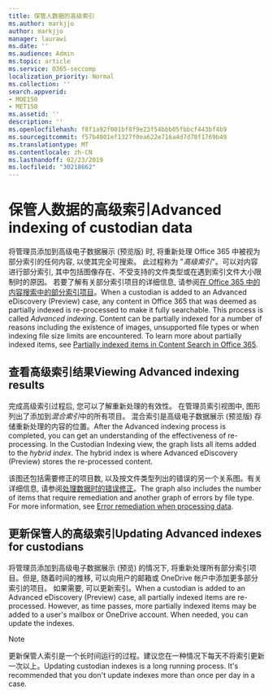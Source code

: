 ```yaml
---
title: 保管人数据的高级索引
ms.author: markjjo
author: markjjo
manager: laurawi
ms.date: ''
ms.audience: Admin
ms.topic: article
ms.service: O365-seccomp
localization_priority: Normal
ms.collection: ''
search.appverid:
- MOE150
- MET150
ms.assetid: ''
description: ''
ms.openlocfilehash: f8f1a92f001bf8f9e23f54bbb05fbbcf443bf4b9
ms.sourcegitcommit: f57b4001ef1327f0ea622e716a4d7d78f1769b49
ms.translationtype: MT
ms.contentlocale: zh-CN
ms.lasthandoff: 02/23/2019
ms.locfileid: "30218662"
---
```

# <a name="advanced-indexing-of-custodian-data"></a><span data-ttu-id="b92ea-102">保管人数据的高级索引</span><span class="sxs-lookup"><span data-stu-id="b92ea-102">Advanced indexing of custodian data</span></span>

<span data-ttu-id="b92ea-p101">将管理员添加到高级电子数据展示 (预览版) 时, 将重新处理 Office 365 中被视为部分索引的任何内容, 以使其完全可搜索。 此过程称为 "*高级索引*"。可以对内容进行部分索引, 其中包括图像存在、不受支持的文件类型或在遇到索引文件大小限制时的原因。 若要了解有关部分索引项目的详细信息, 请参阅[在 Office 365 中的内容搜索中的部分索引项目](https://docs.microsoft.com/en-us/office365/securitycompliance/partially-indexed-items-in-content-search)。</span><span class="sxs-lookup"><span data-stu-id="b92ea-p101">When a custodian is added to an Advanced eDiscovery (Preview) case, any content in Office 365 that was deemed as partially indexed is re-processed to make it fully searchable.  This process is called *Advanced indexing*. Content can be partially indexed for a number of reasons including the existence of images, unsupported file types or when indexing file size limits are encountered.  To learn more about partially indexed items, see [Partially indexed items in Content Search in Office 365](https://docs.microsoft.com/en-us/office365/securitycompliance/partially-indexed-items-in-content-search).</span></span>

## <a name="viewing-advanced-indexing-results"></a><span data-ttu-id="b92ea-107">查看高级索引结果</span><span class="sxs-lookup"><span data-stu-id="b92ea-107">Viewing Advanced indexing results</span></span>

<span data-ttu-id="b92ea-p102">完成高级索引过程后, 您可以了解重新处理的有效性。 在管理员索引视图中, 图形列出了添加到*混合索引*中的所有项目。 混合索引是高级电子数据展示 (预览版) 存储重新处理的内容的位置。</span><span class="sxs-lookup"><span data-stu-id="b92ea-p102">After the Advanced indexing process is completed, you can get an understanding of the effectiveness of re-processing.  In the Custodian Indexing view, the graph lists all items added to the *hybrid index*.  The hybrid index is where Advanced eDiscovery (Preview) stores the re-processed content.</span></span>

<span data-ttu-id="b92ea-p103">该图还包括需要修正的项目数, 以及按文件类型列出的错误的另一个关系图。有关详细信息, 请参阅[处理数据时的错误修正](error-remediation.md)。</span><span class="sxs-lookup"><span data-stu-id="b92ea-p103">The graph also includes the number of items that require remediation and another graph of errors by file type. For more information, see [Error remediation when processing data](error-remediation.md).</span></span>

## <a name="updating-advanced-indexes-for-custodians"></a><span data-ttu-id="b92ea-113">更新保管人的高级索引</span><span class="sxs-lookup"><span data-stu-id="b92ea-113">Updating Advanced indexes for custodians</span></span>

<span data-ttu-id="b92ea-p104">将管理员添加到高级电子数据展示 (预览) 的情况下, 将重新处理所有部分索引项目。但是, 随着时间的推移, 可以向用户的邮箱或 OneDrive 帐户中添加更多部分索引的项目。 如果需要, 可以更新索引。</span><span class="sxs-lookup"><span data-stu-id="b92ea-p104">When a custodian is added to an Advanced eDiscovery (Preview) case, all partially indexed items are re-processed. However, as time passes, more partially indexed items may be added to a user's mailbox or OneDrive account.  When needed, you can update the indexes.</span></span>

> [!NOTE]
> <span data-ttu-id="b92ea-p105">更新保管人索引是一个长时间运行的过程。建议您在一种情况下每天不将索引更新一次以上。</span><span class="sxs-lookup"><span data-stu-id="b92ea-p105">Updating custodian indexes is a long running process. It's recommended that you don't update indexes more than once per day in a case.</span></span>
